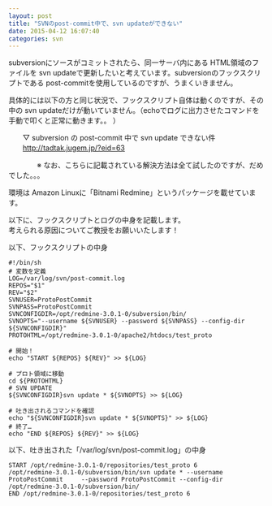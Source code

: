 ```yaml
---
layout: post
title: "SVNのpost-commit中で、svn updateができない"
date: 2015-04-12 16:07:40
categories: svn
---
```

<p>subversionにソースがコミットされたら、同一サーバ内にある HTML領域のファイルを svn updateで更新したいと考えています。subversionのフックスクリプトである post-commitを使用しているのですが、うまくいきません。</p>

<p>具体的には以下の方と同じ状況で、フックスクリプト自体は動くのですが、その中の svn updateだけが動いていません。（echoでログに出力させたコマンドを手動で叩くと正常に動きます。。 ）</p>

<p>　　▽ subversion の post-commit 中で svn update できない件 <br>
　　<a href="http://tadtak.jugem.jp/?eid=63" rel="nofollow">http://tadtak.jugem.jp/?eid=63</a></p>

<p>　　　　※ なお、こちらに記載されている解決方法は全て試したのですが、だめでした。。。</p>

<p>環境は Amazon Linuxに「Bitnami Redmine」というパッケージを載せています。 </p>

<p>以下に、フックスクリプトとログの中身を記載します。<br>
考えられる原因についてご教授をお願いいたします！</p>

<p>以下、フックスクリプトの中身 </p>

<pre><code>#!/bin/sh
# 変数を定義
LOG=/var/log/svn/post-commit.log
REPOS="$1"
REV="$2"
SVNUSER=ProtoPostCommit
SVNPASS=ProtoPostCommit
SVNCONFIGDIR=/opt/redmine-3.0.1-0/subversion/bin/
SVNOPTS="--username ${SVNUSER} --password ${SVNPASS} --config-dir ${SVNCONFIGDIR}"
PROTOHTML=/opt/redmine-3.0.1-0/apache2/htdocs/test_proto

# 開始！
echo "START ${REPOS} ${REV}" &gt;&gt; ${LOG}

# プロト領域に移動
cd ${PROTOHTML}
# SVN UPDATE
${SVNCONFIGDIR}svn update * ${SVNOPTS} &gt;&gt; ${LOG}

# 吐き出されるコマンドを確認
echo "${SVNCONFIGDIR}svn update * ${SVNOPTS}" &gt;&gt; ${LOG}
# 終了…
echo "END ${REPOS} ${REV}" &gt;&gt; ${LOG}
</code></pre>

<p>以下、吐き出された「/var/log/svn/post-commit.log」の中身</p>

<pre><code>START /opt/redmine-3.0.1-0/repositories/test_proto 6
/opt/redmine-3.0.1-0/subversion/bin/svn update * --username ProtoPostCommit     --password ProtoPostCommit --config-dir /opt/redmine-3.0.1-0/subversion/bin/
END /opt/redmine-3.0.1-0/repositories/test_proto 6
</code></pre>
